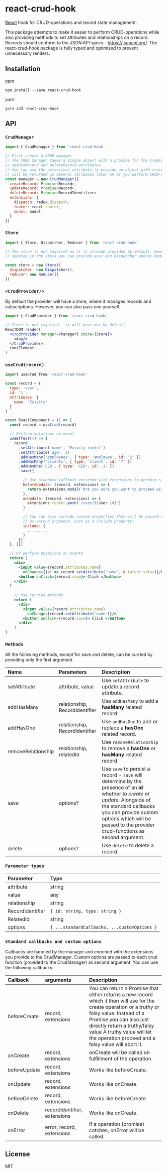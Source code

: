 react-crud-hook
=============

[React](https://reactjs.org/) hook for CRUD-operations and record state management.

This package attempts to make it easier to perform CRUD-operations while also providing methods to set attributes and relationships on a record. Records should conform to the JSON:API specs - https://jsonapi.org/.
The react-crud-hook package is fully typed and optimized to prevent unnecessary renders.


Installation
------------

_npm_

```
npm install --save react-crud-hook
```

_yarn_

```
yarn add react-crud-hook
```

API
---

### `CrudManager`

```jsx
import { CrudManager } from 'react-crud-hook'

// First create a CRUD manager.
// The CRUD manager takes a single object with a promise for the createRecord, 
// updateRecord and deleteRecord attributes.
// You can use the extensions attribute to provide an object with custom extensions that
// will be returned in several callbacks later on as you perform CRUD-operations.
const manager = new CrudManager({
  createRecord: Promise<Record>,
  updateRecord: Promise<Record>,
  deleteRecord: Promise<RecordIdentifier>
  extensions: {
    dispatch: redux.dispatch,
    router: react.router,
    modal: modal
  }
})
```

### `Store`

```jsx
import { Store, Dispatcher, Reducer } from 'react-crud-hook'

// The store is not required as it is already provided by default. However if you like to customize how records are
// updated in the store you can provide your own Dispatcher and/or Reducer. 

const store = new Store({
  dispatcher: new Dispatcher(),
  reducer: new Reducer()
})

```

### `<CrudProvider/>`

By default the provider will have a store, where it manages records and subscriptions. However, you can also pass one
yourself.

```jsx
import { CrudProvider } from 'react-crud-hook'

// Store is not required - it will have one by default
ReactDOM.render(
  <CrudProvider manager={manager} store={Store}>
    <App/>
  </CrudProvider>,
  rootElement
)
```

### `useCrud(record)`

```jsx
import useCrud from 'react-crud-hook'

const record = {
  type: 'user',
  id: '1',
  attributes: {
    name: 'Exivity'
  }
}

const ReactComponent = () => {
  const record = useCrud(record)

  // Perform mutations on mount
  useEffect(() => {
    record
      .setAttribute('name', 'Exivity rocks!')
      .setAttribute('age', 2)
      .addHasMany('employees', { type: 'employee', id: '2' })
      .addHasMany('clients', { type: 'client', id: '7' })
      .addHasOne('CEO', { type: 'CEO', id: '2' })
      .save({ 

        // Use standard callback enriched with extensions to perform side tasks
        beforeUpdate: (record, extensions) => {
          return extensions.modal('Are you sure you want to proceed with this update?')
        },
        onUpdate: (record, extensions) => {
          extensions.router.push(`/user/${user.id}`)
        }

        // You can also include custom properties that will be passed on to the CRUD-functions 
        // as second argument, such as a include property:
        include: {
          .........
        }
      })
  }, [])

  // Or perform mutations on events
  return (
    <div>
      <input value={record.attributes.name}
        onChange={(e) => record.setAttribute('name', e.target.value)}/>
      <button onClick={record.save}> Click </button>
    </div>
  )
  
    // Use curried methods
    return (
      <div>
        <input value={record.attributes.name}
          onChange={record.setAttribute('name')}/>
        <button onClick={record.save}> Click </button>
      </div>
    )
}
```

### `Methods`

All the following methods, except for save and delete, can be curried by providing only the first argument.

| Name | Parameters | Description
|:---- |:---------- |:-----------
| setAttribute | attribute, value | Use ```setAttribute``` to update a record attribute.
| addHasMany | relationship, RecordIdentifier | Use ```addHasMany``` to add a **hasMany** related record.
| addHasOne | relationship, RecordIdentifier | Use ```addHasOne``` to add or replace a **hasOne** related record.
| removeRelationship | relationship, relatedId | Use ```removeRelationship``` to remove a **hasOne** or **hasMany** related record.
| save | options? | Use ```save``` to persist a record - ```save``` will determine by the presence of an **id** whether to *create* or *update*. Alongside of the standard callbacks you can provide custom options which will be passed to the provider crud-functions as second argument. 
| delete | options? | Use ```delete``` to delete a record.

### `Parameter types`

| Parameter | Type
|:--------- |:----
| attribute | string
| value | any
| relationship | string
| RecordIdentifier | ```{ id: string, type: string }```
| RelatedId | string
| options | ```{ ...standardCallbacks, ...customOptions }``` 

### `Standard callbacks and custom options`

Callbacks are handled by the manager and enriched with the extensions you provide to the CrudManager. Custom options are passed to each crud function (provided to the CrudManager) as second argument. You can use the following callbacks:

| Callback | arguments | Description
|:---------|:-----------|:-----------
| beforeCreate | record, extensions | You can return a Promise that either returns a new record which it then will use for the create operation or a truthy or falsy value. Instead of a Promise you can also just directly return a truthy/falsy value A truthy value will let the operation proceed and a falsy value will abort it.
| onCreate | record, extensions | onCreate will be called on fulfillment of the operation.
| beforeUpdate | record, extensions | Works like beforeCreate.
| onUpdate | record, extensions | Works like onCreate.
| beforeDelete | record, extensions | Works like beforeCreate.
| onDelete | recordIdentifier, extensions | Works like onCreate.
| onError | error, record, extensions | If a operation (promise) catches, onError will be called.
 

License
-------

MIT
